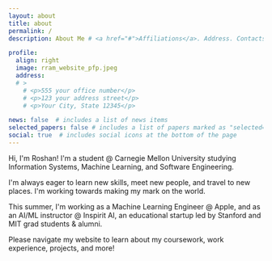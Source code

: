 ```yaml
---
layout: about
title: about
permalink: /
description: About Me # <a href="#">Affiliations</a>. Address. Contacts. Moto. Etc.

profile:
  align: right
  image: rram_website_pfp.jpeg
  address: 
  # >
    # <p>555 your office number</p>
    # <p>123 your address street</p>
    # <p>Your City, State 12345</p>

news: false  # includes a list of news items
selected_papers: false # includes a list of papers marked as "selected={true}"
social: true  # includes social icons at the bottom of the page
---
```


Hi, I'm Roshan! I'm a student @ Carnegie Mellon University studying Information Systems, Machine Learning, and Software Engineering. 

I'm always eager to learn new skills, meet new people, and travel to new places. I'm working towards making my mark on the world.

This summer, I'm working as a Machine Learning Engineer @ Apple, and as an AI/ML instructor @ Inspirit AI, an educational startup led by Stanford and MIT grad students & alumni. 

Please navigate my website to learn about my coursework, work experience, projects, and more!

<!-- need to add experience page  -->

<!-- Write your biography here. Tell the world about yourself. Link to your favorite [subreddit](http://reddit.com){:target="\_blank"}. You can put a picture in, too. The code is already in, just name your picture `prof_pic.jpg` and put it in the `img/` folder.

Put your address / P.O. box / other info right below your picture. You can also disable any these elements by editing `profile` property of the YAML header of your `_pages/about.md`. Edit `_bibliography/papers.bib` and Jekyll will render your [publications page](/al-folio/publications/) automatically.

Link to your social media connections, too. This theme is set up to use [Font Awesome icons](http://fortawesome.github.io/Font-Awesome/){:target="\_blank"} and [Academicons](https://jpswalsh.github.io/academicons/){:target="\_blank"}, like the ones below. Add your Facebook, Twitter, LinkedIn, Google Scholar, or just disable all of them. -->
